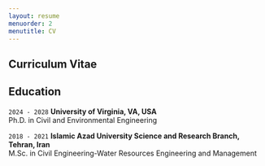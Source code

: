 ```yaml
---
layout: resume
menuorder: 2
menutitle: CV
---
```

## Curriculum Vitae

## Education

`2024 - 2028`
__University of Virginia, VA, USA__ <br/>
Ph.D. in Civil and Environmental Engineering

`2018 - 2021`
__Islamic Azad University Science and Research Branch, Tehran, Iran__ <br/>
M.Sc. in Civil Engineering-Water Resources Engineering and Management



<!-- ### Footer

Last updated: May 2013 -->


